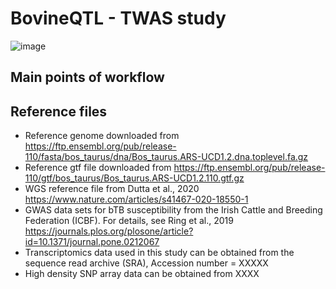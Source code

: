 # BovineQTL - TWAS study


![image](https://github.com/jfogrady1/BovineQTL/assets/92577843/9acd4a3e-f3ba-4eca-a224-1690043cfdaf)

## Main points of workflow

 ## Reference files
 - Reference genome downloaded from https://ftp.ensembl.org/pub/release-110/fasta/bos_taurus/dna/Bos_taurus.ARS-UCD1.2.dna.toplevel.fa.gz
 - Reference gtf file downloaded from https://ftp.ensembl.org/pub/release-110/gtf/bos_taurus/Bos_taurus.ARS-UCD1.2.110.gtf.gz
 - WGS reference file from Dutta et al., 2020 https://www.nature.com/articles/s41467-020-18550-1
 - GWAS data sets for bTB susceptibility from the Irish Cattle and Breeding Federation (ICBF). For details, see Ring et al., 2019 https://journals.plos.org/plosone/article?id=10.1371/journal.pone.0212067
 - Transcriptomics data used in this study can be obtained from the sequence read archive (SRA), Accession number = XXXXX
 - High density SNP array data can be obtained from XXXX 
 


  

